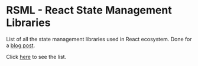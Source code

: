 # RSML - React State Management Libraries

List of all the state management libraries used in React ecosystem. Done for a [blog post](https://javascript.plainenglish.io/do-you-know-the-5-types-of-states-in-react-8734a04a5ffb).

Click [here](https://rsml.netlify.app/) to see the list.
